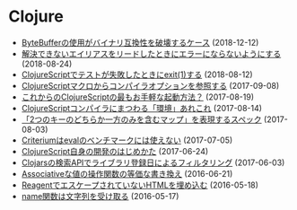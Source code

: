 # Clojure

- [ByteBufferの使用がバイナリ互換性を破壊するケース](bytebuffer-breaks-binary-compatibility.md) (2018-12-12)
- [解決できないエイリアスをリードしたときにエラーにならないようにする](customizing-reader-alias-resolution.md) (2018-08-24)
- [ClojureScriptでテストが失敗したときにexit(1)する](exit-with-nonzero-when-cljs-test-failed.md) (2018-08-12)
- [ClojureScriptマクロからコンパイラオプションを参照する](how-to-reference-compiler-options-from-cljs-macros.md) (2017-09-08)
- [これからのClojureScriptの最もお手軽な起動方法？](easiest-way-to-start-up-cljs-in-the-future.md) (2017-08-19)
- [ClojureScriptコンパイラにまつわる「環境」あれこれ](various-enviroments-in-clojurescript-compiler.md) (2017-08-14)
- [「2つのキーのどちらか一方のみを含むマップ」を表現するスペック](specing-maps-with-exclusive-keys.md) (2017-08-03)
- [Criteriumはevalのベンチマークには使えない](criterium-cannot-be-used-for-benchmarking-eval.md) (2017-07-05)
- [ClojureScript自身の開発のはじめかた](getting-started-with-clojurescript-development.md) (2017-06-24)
- [Clojarsの検索APIでライブラリ登録日によるフィルタリング](clojars-query-for-search-by-created-date.md) (2017-06-03)
- [Associativeな値の操作関数の等価な書き換え](transformations-between-combinations-of-map-fns.md) (2016-06-21)
- [ReagentでエスケープされていないHTMLを埋め込む](embed-unescaped-html-into-reagent-dom.md) (2016-05-18)
- [name関数は文字列を受け取る](name-function-can-accept-strings.md) (2016-05-17)
